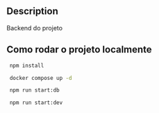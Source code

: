 
## Description

Backend do projeto

## Como rodar o projeto localmente

```bash
 npm install
```

```bash
 docker compose up -d
```

```bash
 npm run start:db
```

```bash
 npm run start:dev
```